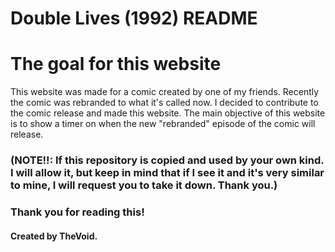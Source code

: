 # Double Lives (1992) README

# The goal for this website
This website was made for a comic created by one of my friends. 
Recently the comic was rebranded to what it's called now. I decided to contribute to the comic release and made this website.
The main objective of this website is to show a timer on when the new "rebranded" episode of the comic will release.

### (**NOTE!!**: If this repository is copied and used by your own kind. I will allow it, but keep in mind that if I see it and it's very similar to mine, I will request you to take it down. Thank you.)

### Thank you for reading this!

#### Created by TheVoid.
